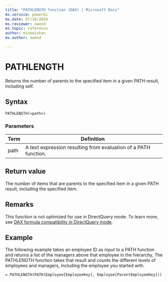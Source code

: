 ```yaml
---
title: "PATHLENGTH function (DAX) | Microsoft Docs"
ms.service: powerbi 
ms.date: 07/10/2020
ms.reviewer: owend
ms.topic: reference
author: minewiskan
ms.author: owend

---
```

# PATHLENGTH
Returns the number of parents to the specified item in a given PATH result, including self.  
  
## Syntax  
  
```dax
PATHLENGTH(<path>)  
```

### Parameters  

|Term|Definition|  
|--------|--------------|  
| path |  A text expression resulting from evaluation of a PATH function. |  
  
## Return value

The number of items that are parents to the specified item in a given PATH result, including the specified item.  
  
## Remarks

This function is not optimized for use in DirectQuery mode. To learn more, see  [DAX formula compatibility in DirectQuery mode](https://go.microsoft.com/fwlink/?LinkId=219172).

## Example

The following example takes an employee ID as input to a PATH function and returns a list of the managers above that employee in the hierarchy, The PATHLENGTH function takes that result and counts the different levels of employees and managers, including the employee you started with.  
  
```dax
= PATHLENGTH(PATH(Employee[EmployeeKey], Employee[ParentEmployeeKey]))  
```

